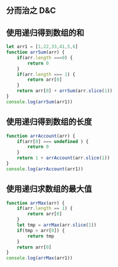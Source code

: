 ## 分而治之 D&C
## 使用递归得到数组的和
``` javascript
let arr1 = [1,22,33,41,5,6]
function arrSum(arr) {
	if(arr.length ===0) {
		return 0
	}
	if(arr.length === 1) {
		return arr[0]
	}
	return arr[0] + arrSum(arr.slice(1))
}
console.log(arrSum(arr1))

```
## 使用递归得到数组的长度
```javascript
function arrAccount(arr) {
	if(arr[0] === undefined ) {
		return 0
	}
	return 1 + arrAccount(arr.slice(1))
}
console.log(arrAccount(arr1))
```
## 使用递归求数组的最大值
```javascript
function arrMax(arr) {
	if(arr.length == 1) {
		return arr[0]
	}
	let tmp = arrMax(arr.slice(1))
	if(tmp > arr[0]) {
		return tmp
	}
	return arr[0]
}
console.log(arrMax(arr1))
```
